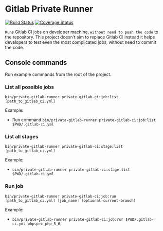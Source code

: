 # Gitlab Private Runner
[![Build Status](https://travis-ci.org/madkom/gitlab-ci-private-runner.svg?branch=master)](https://travis-ci.org/madkom/gitlab-ci-private-runner)
[![Coverage Status](https://coveralls.io/repos/github/madkom/gitlab-ci-private-runner/badge.svg?branch=master)](https://coveralls.io/github/madkom/gitlab-ci-private-runner?branch=master)

`Runs` Gitlab CI jobs on developer machine, `without need to push the code` to the repository.
This project doesn't aim to replace Gitlab CI instead it helps developers to test even the most complicated jobs, without need
to commit the code. 

## Console commands
Run example commands from the root of the project.

### List all possible jobs
`bin/private-gitlab-runner private-gitlab-ci:job:list [path_to_gitlab_ci.yml]`  

Example:
* Run command `bin/private-gitlab-runner private-gitlab-ci:job:list $PWD/.gitlab-ci.yml`

### List all stages
`bin/private-gitlab-runner private-gitlab-ci:stage:list [path_to_gitlab_ci.yml]`  

Example:
* `bin/private-gitlab-runner private-gitlab-ci:stage:list $PWD/.gitlab-ci.yml`

### Run job
`bin/private-gitlab-runner private-gitlab-ci:job:run [path_to_gitlab_ci.yml] [job_name] [optional-current-branch]`

Example:
* `bin/private-gitlab-runner private-gitlab-ci:job:run $PWD/.gitlab-ci.yml phpspec_php_5_6`